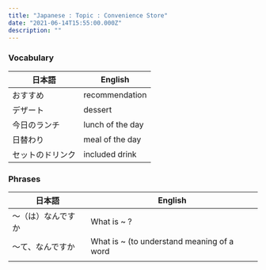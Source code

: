 ```yaml
---
title: "Japanese : Topic : Convenience Store"
date: "2021-06-14T15:55:00.000Z"
description: ""
---
```


### Vocabulary

| 日本語           | English          |
| ---------------- | ---------------- |
| おすすめ         | recommendation   |
| デザート         | dessert          |
| 今日のランチ     | lunch of the day |
| 日替わり         | meal of the day  |
| セットのドリンク | included drink   |

### Phrases

| 日本語             | English                                    |
| ------------------ | ------------------------------------------ |
| 〜（は）なんですか | What is ~ ?                                |
| 〜て、なんですか   | What is ~ (to understand meaning of a word |
|                    |                                            |
